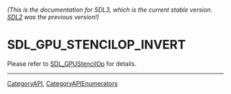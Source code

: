 ###### (This is the documentation for SDL3, which is the current stable version. [SDL2](https://wiki.libsdl.org/SDL2/) was the previous version!)
# SDL_GPU_STENCILOP_INVERT

Please refer to [SDL_GPUStencilOp](SDL_GPUStencilOp) for details.

----
[CategoryAPI](CategoryAPI), [CategoryAPIEnumerators](CategoryAPIEnumerators)

